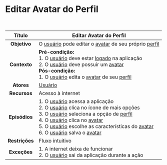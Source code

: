 # Editar Avatar do Perfil

$~$

|   **Título**   | Editar Avatar do Perfil                                                                                                                                                                                                                                      |
| :------------: | ------------------------------------------------------------------------------------------------------------------------------------------------------------------------------------------------------------------------------------------------------------ |
|  **Objetivo**  | O [usuário](../lexicos.md#usuario) pode editar o [avatar](../lexicos.md#avatar) de seu próprio [perfil](../lexicos.md#conta)                                                                                                                                                                                                          |
|  **Contexto**  | **Pré-condição:** <br/> 1. O [usuário](../lexicos.md#usuario) deve estar [logado](../lexicos.md#login) na aplicação <br/> 2. O [usuário](../lexicos.md#usuario) deve possuir um [avatar](../lexicos.md#avatar) <br/> **Pós-condição:** <br /> 1. O [usuário](../lexicos.md#usuario) edita o [avatar](../lexicos.md#avatar) de seu [perfil](../lexicos.md#conta)                                                                       |
|   **Atores**   | [Usuário](../lexicos.md#usuario)                                                                                                                                                                                                                                                      |
|  **Recursos**  | Acesso à internet                                                                                                                                                                                                                                            |
| **Episódios**  | 1. O [usuário](../lexicos.md#usuario) acessa a aplicação <br/> 2. O [usuário](../lexicos.md#usuario) clica no ícone de mais opções <br/> 3. O [usuário](../lexicos.md#usuario) seleciona a opção de [perfil](../lexicos.md#conta) <br/> 4. O [usuário](../lexicos.md#usuario) clica no [avatar](../lexicos.md#avatar) <br/> 5. O [usuário](../lexicos.md#usuario) escolhe as características do [avatar](../lexicos.md#avatar) <br/> 6. O [usuário](../lexicos.md#usuario) salva o [avatar](../lexicos.md#avatar) |
| **Restrições** | Fluxo intuitivo                                                                                                                                                                                                                                              |
|  **Exceções**  | 1. A internet deixa de funcionar <br/> 2. O [usuário](../lexicos.md#usuario) sai da aplicação durante a ação <br/>                                                                                                                                                                    |
